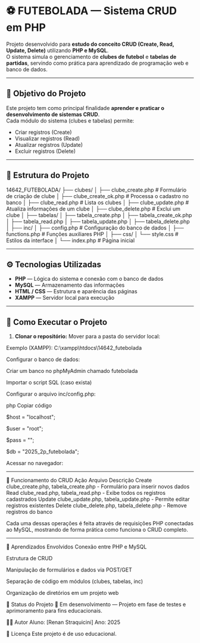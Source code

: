# ⚽ FUTEBOLADA — Sistema CRUD em PHP

Projeto desenvolvido para **estudo do conceito CRUD (Create, Read, Update, Delete)** utilizando **PHP e MySQL**.  
O sistema simula o gerenciamento de **clubes de futebol** e **tabelas de partidas**, servindo como prática para aprendizado de programação web e banco de dados.

---

## 🎯 Objetivo do Projeto

Este projeto tem como principal finalidade **aprender e praticar o desenvolvimento de sistemas CRUD**.  
Cada módulo do sistema (clubes e tabelas) permite:
- Criar registros (Create)
- Visualizar registros (Read)
- Atualizar registros (Update)
- Excluir registros (Delete)

---

## 📁 Estrutura do Projeto

14642_FUTEBOLADA/
├── clubes/
│ ├── clube_create.php # Formulário de criação de clube
│ ├── clube_create_ok.php # Processa o cadastro no banco
│ ├── clube_read.php # Lista os clubes
│ ├── clube_update.php # Atualiza informações de um clube
│ ├── clube_delete.php # Exclui um clube
│
├── tabelas/
│ ├── tabela_create.php
│ ├── tabela_create_ok.php
│ ├── tabela_read.php
│ ├── tabela_update.php
│ ├── tabela_delete.php
│
├── inc/
│ ├── config.php # Configuração do banco de dados
│ ├── functions.php # Funções auxiliares PHP
│
├── css/
│ └── style.css # Estilos da interface
│
└── index.php # Página inicial

---

## ⚙️ Tecnologias Utilizadas

- **PHP** — Lógica do sistema e conexão com o banco de dados  
- **MySQL** — Armazenamento das informações  
- **HTML / CSS** — Estrutura e aparência das páginas  
- **XAMPP** — Servidor local para execução  

---

## 🚀 Como Executar o Projeto

1. **Clonar o repositório:**
Mover para a pasta do servidor local:

Exemplo (XAMPP): C:\xampp\htdocs\14642_futebolada

Configurar o banco de dados:

Criar um banco no phpMyAdmin chamado futebolada

Importar o script SQL (caso exista)

Configurar o arquivo inc/config.php:

php
Copiar código

$host = "localhost";

$user = "root";

$pass = "";

$db   = "2025_2p_futebolada";

Acessar no navegador:

---

🧩 Funcionamento do CRUD
Ação	Arquivo	Descrição
Create	clube_create.php, tabela_create.php	- Formulário para inserir novos dados
Read	clube_read.php, tabela_read.php -	Exibe todos os registros cadastrados
Update	clube_update.php, tabela_update.php	- Permite editar registros existentes
Delete	clube_delete.php, tabela_delete.php	- Remove registros do banco

Cada uma dessas operações é feita através de requisições PHP conectadas ao MySQL, mostrando de forma prática como funciona o CRUD completo.

---

🧠 Aprendizados Envolvidos
Conexão entre PHP e MySQL

Estrutura de CRUD

Manipulação de formulários e dados via POST/GET

Separação de código em módulos (clubes, tabelas, inc)

Organização de diretórios em um projeto web

📅 Status do Projeto
🚧 Em desenvolvimento — Projeto em fase de testes e aprimoramento para fins educacionais.

👨‍💻 Autor
Aluno: [Renan Straquicini]
Ano: 2025

📜 Licença
Este projeto é de uso educacional.


